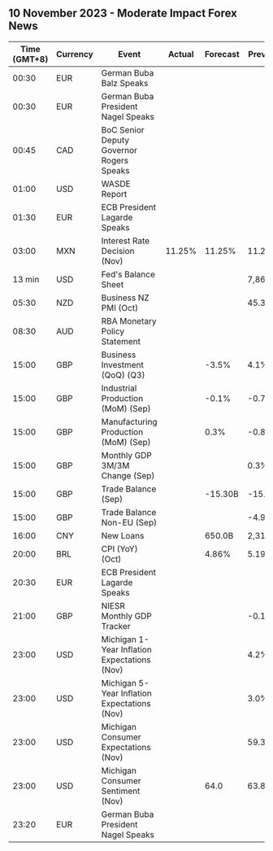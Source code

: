 ## 10 November 2023 - Moderate Impact Forex News

| Time (GMT+8) | Currency | Event | Actual | Forecast | Previous |
|------|----------|-------|--------|----------|----------|
| 00:30 | EUR | German Buba Balz Speaks |  |  |  |
| 00:30 | EUR | German Buba President Nagel Speaks |  |  |  |
| 00:45 | CAD | BoC Senior Deputy Governor Rogers Speaks |  |  |  |
| 01:00 | USD | WASDE Report |  |  |  |
| 01:30 | EUR | ECB President Lagarde Speaks |  |  |  |
| 03:00 | MXN | Interest Rate Decision (Nov) | 11.25% | 11.25% | 11.25% |
| 13 min | USD | Fed's Balance Sheet |  |  | 7,867B |
| 05:30 | NZD | Business NZ PMI (Oct) |  |  | 45.3 |
| 08:30 | AUD | RBA Monetary Policy Statement |  |  |  |
| 15:00 | GBP | Business Investment (QoQ) (Q3) |  | -3.5% | 4.1% |
| 15:00 | GBP | Industrial Production (MoM) (Sep) |  | -0.1% | -0.7% |
| 15:00 | GBP | Manufacturing Production (MoM) (Sep) |  | 0.3% | -0.8% |
| 15:00 | GBP | Monthly GDP 3M/3M Change (Sep) |  |  | 0.3% |
| 15:00 | GBP | Trade Balance (Sep) |  | -15.30B | -15.95B |
| 15:00 | GBP | Trade Balance Non-EU (Sep) |  |  | -4.90B |
| 16:00 | CNY | New Loans |  | 650.0B | 2,310.0B |
| 20:00 | BRL | CPI (YoY) (Oct) |  | 4.86% | 5.19% |
| 20:30 | EUR | ECB President Lagarde Speaks |  |  |  |
| 21:00 | GBP | NIESR Monthly GDP Tracker |  |  | -0.1% |
| 23:00 | USD | Michigan 1-Year Inflation Expectations (Nov) |  |  | 4.2% |
| 23:00 | USD | Michigan 5-Year Inflation Expectations (Nov) |  |  | 3.0% |
| 23:00 | USD | Michigan Consumer Expectations (Nov) |  |  | 59.3 |
| 23:00 | USD | Michigan Consumer Sentiment (Nov) |  | 64.0 | 63.8 |
| 23:20 | EUR | German Buba President Nagel Speaks |  |  |  |
